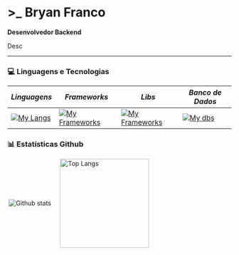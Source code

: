 # >_ Bryan Franco
**Desenvolvedor Backend** 

Desc

---

### 💻 Linguagens e Tecnologias

*Linguagens* | *Frameworks* | *Libs* | *Banco de Dados* | 
------------ | ---------------- | ---------------- | ---------------- |
[![My Langs](https://skillicons.dev/icons?i=nodejs,js,ts,py,java&perline=5)](https://skillicons.devi) | [![My Frameworks](https://skillicons.dev/icons?i=express,django&perline=5)](https://skillicons.devi) | [![My Frameworks](https://skillicons.dev/icons?i=prisma,sequelize&perline=5)](https://skillicons.devi)  |  [![My dbs](https://skillicons.dev/icons?i=mysql,postgres,mongodb&perline=3)](https://skillicons.devi)


### 📊 Estatísticas Github

<div style="display: flex; align-items: center; gap: 20px;">
  <img
    align="right"
    alt="Github stats"
    heighh=200
    src="https://github-readme-stats.vercel.app/api?username=bryanljf&show_icons=true&theme=dracula">
  <img
    alt="Top Langs"
    height=200
    src="https://github-readme-stats.vercel.app/api/top-langs/?username=bryanljf&layout=compact&theme=dracula">
</div>


